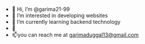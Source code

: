 - 👋 Hi, I’m @garima21-99
- 👀 I’m interested in developing websites
- 🌱 I’m currently learning backend technology
- 💞
- 📫you can reach me at garimaduggal13@gmail.com

<!---
garima21-99/garima21-99 is a ✨ special ✨ repository because its `README.md` (this file) appears on your GitHub profile.
You can click the Preview link to take a look at your changes.
--->
